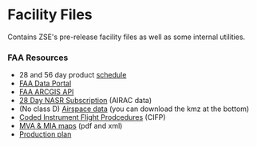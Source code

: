 # Facility Files

Contains ZSE's pre-release facility files as well as some internal utilities.

### FAA Resources
- 28 and 56 day product [schedule](https://aeronav.faa.gov/content/aeronav/DOLES/Product_Schedule.pdf)
- [FAA Data Portal](https://www.faa.gov/data/aero_data/)
- [FAA ARCGIS API](https://adds-faa.opendata.arcgis.com/)
- [28 Day NASR Subscription](https://www.faa.gov/air_traffic/flight_info/aeronav/aero_data/NASR_Subscription/) (AIRAC data)
- (No class D) [Airspace data](https://www.faa.gov/nextgen/equipadsb/research/airspace/) (you can download the kmz at the bottom)
- [Coded Instrument Flight Prodcedures](https://www.faa.gov/air_traffic/flight_info/aeronav/digital_products/cifp/) (CIFP)
- [MVA & MIA maps](https://www.faa.gov/air_traffic/flight_info/aeronav/digital_products/mva_mia/) (pdf and xml)
- [Production plan](https://www.faa.gov/air_traffic/flight_info/aeronav/procedures/)
